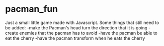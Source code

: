 # pacman_fun
Just a small little game made with Javascript. 
Some things that still need to be added: 
  -make the Pacman's head turn the direction that it is going
  -create enemies that the pacman has to avoid 
  -have the pacman be able to eat the cherry 
  -have the pacman transform when he eats the cherry

